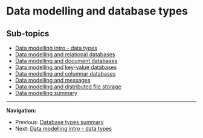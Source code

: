 # Data modelling and database types

## Sub-topics

- [Data modelling intro - data types](./data-types.md)
- [Data modelling and relational databases](./data-modelling-relational-dbs.md)
- [Data modelling and document databases](./data-modelling-document-dbs.md)
- [Data modelling and key-value databases](./data-modelling-key-values-dbs.md)
- [Data modelling and columnar databases](./data-modelling-columnar-dbs.md)
- [Data modelling and messages](./data-modelling-messages.md)
- [Data modelling and distributed file storage](./data-modelling-distributed-file-storage.md)
- [Data modelling summary](./data-modelling-summary.md)

---

**Navigation:**

- Previous: [Database types summary](./database-types-summary.md)
- Next: [Data modelling intro - data types](./data-types.md)
